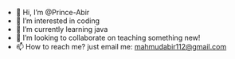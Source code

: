- 👋 Hi, I’m @Prince-Abir
- 👀 I’m interested in coding
- 🌱 I’m currently learning java
- 💞️ I’m looking to collaborate on teaching something new!
- 📫 How to reach me? just email me: mahmudabir112@gmail.com
